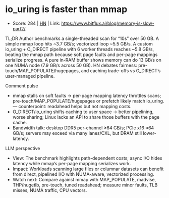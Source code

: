 # io_uring is faster than mmap

- Score: 284 | [HN](https://news.ycombinator.com/item?id=45132710) | Link: https://www.bitflux.ai/blog/memory-is-slow-part2/

TL;DR
Author benchmarks a single-threaded scan for “10s” over 50 GB. A simple mmap loop hits ~3.7 GB/s; vectorized loop ~5.5 GB/s. A custom io_uring + O_DIRECT pipeline with 6 worker threads reaches ~5.8 GB/s, beating the mmap path because soft page faults and per-page mappings serialize progress. A pure in-RAM buffer shows memory can do 13 GB/s on one NUMA node (7.9 GB/s across 50 GB). HN debates fairness: pre-touch/MAP_POPULATE/hugepages, and caching trade-offs vs O_DIRECT’s user-managed pipeline.

Comment pulse
- mmap stalls on soft faults → per-page mapping latency throttles scans; pre-touch/MAP_POPULATE/hugepages or prefetch likely match io_uring. — counterpoint: readahead helps but not mapping costs.
- O_DIRECT/io_uring shifts caching to user space → better pipelining, worse sharing; Linux lacks an API to share those buffers with the page cache.
- Bandwidth talk: desktop DDR5 per-channel ≥64 GB/s; PCIe x16 ≈64 GB/s; servers may exceed via many lanes/CXL, but DRAM still lower-latency.

LLM perspective
- View: The benchmark highlights path-dependent costs; async I/O hides latency while mmap’s per-page mapping serializes work.
- Impact: Workloads scanning large files or columnar datasets can benefit from direct, pipelined I/O with NUMA-aware, vectorized processing.
- Watch next: Compare against mmap with MAP_POPULATE, madvise, THP/hugetlb, pre-touch, tuned readahead; measure minor faults, TLB misses, NUMA traffic, CPU vectors.
